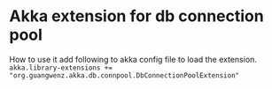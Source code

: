 Akka extension for db connection pool
=====================================

How to use it
add following to akka config file to load the extension.
`
akka.library-extensions += "org.guangwenz.akka.db.connpool.DbConnectionPoolExtension"
`